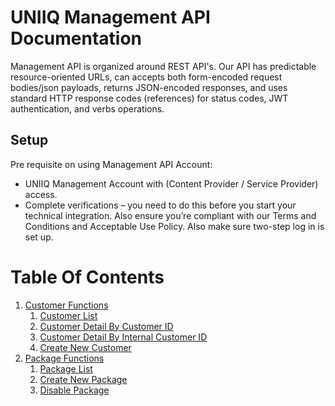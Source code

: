 
# UNIIQ Management API Documentation

Management API is organized around REST API's. Our API has predictable resource-oriented URLs, can accepts both form-encoded request bodies/json payloads, returns JSON-encoded responses, and uses standard HTTP response codes (references) for status codes, JWT authentication, and verbs operations.

## Setup
Pre requisite on using Management API Account:
* UNIIQ Management Account with (Content Provider / Service Provider) access.
* Complete verifications – you need to do this before you start your technical integration. Also ensure you’re compliant with our Terms and Conditions and Acceptable Use Policy. Also make sure two-step log in is set up.

# Table Of Contents
1. [Customer Functions](customer/index.md)
	1. [Customer List]()
	2. [Customer Detail By Customer ID]()
	3. [Customer Detail By Internal Customer ID]()
	4. [Create New Customer]() 
2. [Package Functions](package/index.md)
	1. [Package List]()
	2. [Create New Package]()
	3. [Disable Package]() 
